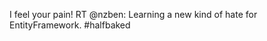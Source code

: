 <!--
id: 211488426
link: http://kevinisom.info/post/211488426/i-feel-your-pain-rt-nzben-learning-a-new-kind
slug: i-feel-your-pain-rt-nzben-learning-a-new-kind
date: Tue Oct 13 2009 13:29:01 GMT+1300 (NZDT)
raw: {"blog_name":"kevinisom","id":211488426,"post_url":"http://kevinisom.info/post/211488426/i-feel-your-pain-rt-nzben-learning-a-new-kind","slug":"i-feel-your-pain-rt-nzben-learning-a-new-kind","type":"text","date":"2009-10-13 00:29:01 GMT","timestamp":1255393741,"state":"published","format":"html","reblog_key":"H0zSIc6B","tags":[],"short_url":"http://tmblr.co/Zw68YyCcmwg","highlighted":[],"feed_item":"http://twitter.com/kev_nz/statuses/4820694264","from_feed_id":"650289","note_count":0,"title":null,"body":"<p>I feel your pain! RT @nzben: Learning a new kind of hate for EntityFramework. #halfbaked</p>"}
publish: 2009-10-013
tags: 
title: null
-->


I feel your pain! RT @nzben: Learning a new kind of hate for
EntityFramework. \#halfbaked


